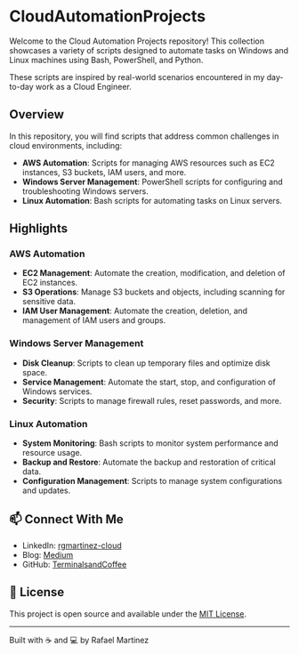 # CloudAutomationProjects

Welcome to the Cloud Automation Projects repository! This collection showcases a variety of scripts designed to automate tasks on Windows and Linux machines using Bash, PowerShell, and Python. 

These scripts are inspired by real-world scenarios encountered in my day-to-day work as a Cloud Engineer.

## Overview

In this repository, you will find scripts that address common challenges in cloud environments, including:

- **AWS Automation**: Scripts for managing AWS resources such as EC2 instances, S3 buckets, IAM users, and more.
- **Windows Server Management**: PowerShell scripts for configuring and troubleshooting Windows servers.
- **Linux Automation**: Bash scripts for automating tasks on Linux servers.

## Highlights

### AWS Automation
- **EC2 Management**: Automate the creation, modification, and deletion of EC2 instances.
- **S3 Operations**: Manage S3 buckets and objects, including scanning for sensitive data.
- **IAM User Management**: Automate the creation, deletion, and management of IAM users and groups.

### Windows Server Management
- **Disk Cleanup**: Scripts to clean up temporary files and optimize disk space.
- **Service Management**: Automate the start, stop, and configuration of Windows services.
- **Security**: Scripts to manage firewall rules, reset passwords, and more.

### Linux Automation
- **System Monitoring**: Bash scripts to monitor system performance and resource usage.
- **Backup and Restore**: Automate the backup and restoration of critical data.
- **Configuration Management**: Scripts to manage system configurations and updates.

## 📫 Connect With Me

- LinkedIn: [rgmartinez-cloud](https://www.linkedin.com/in/rgmartinez-cloud/)
- Blog: [Medium](https://medium.com/@terminalsandcoffee)
- GitHub: [TerminalsandCoffee](https://github.com/TerminalsandCoffee)

## 📜 License

This project is open source and available under the [MIT License](LICENSE).

---

Built with ☕ and 💻 by Rafael Martinez